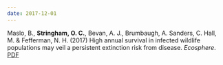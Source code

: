 ```yaml
---
date: 2017-12-01
---
```


Maslo, B., **Stringham, O. C.**, Bevan, A. J., Brumbaugh, A. Sanders, C. Hall, M. & Fefferman, N. H. (2017) High annual survival in infected wildlife populations may veil a persistent extinction risk from disease. _Ecosphere_. [PDF](https://esajournals.onlinelibrary.wiley.com/doi/pdf/10.1002/ecs2.2001)